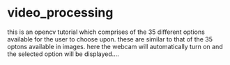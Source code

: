 # video_processing
this is an opencv tutorial which comprises of the 35 different options available for the user to choose upon. these are similar to that of the 35 optons available in images. here the webcam will automatically turn on and the selected option will be displayed....

